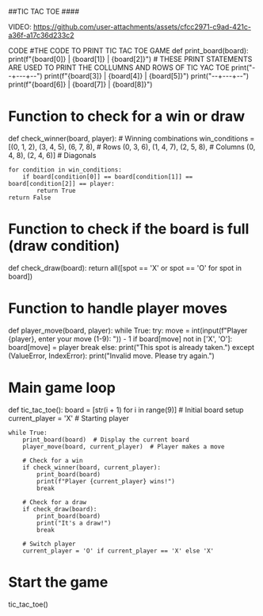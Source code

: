 ##TIC TAC TOE ####

VIDEO:
https://github.com/user-attachments/assets/cfcc2971-c9ad-421c-a36f-a17c36d233c2

CODE 
#THE CODE TO PRINT TIC TAC TOE GAME 
def print_board(board):
    print(f"{board[0]} | {board[1]} | {board[2]}") # THESE PRINT STATEMENTS ARE USED TO PRINT THE COLLUMNS AND ROWS OF TIC YAC TOE 
    print("--+---+--")
    print(f"{board[3]} | {board[4]} | {board[5]}")
    print("--+---+--")
    print(f"{board[6]} | {board[7]} | {board[8]}")

# Function to check for a win or draw
def check_winner(board, player):
    # Winning combinations
    win_conditions = [(0, 1, 2), (3, 4, 5), (6, 7, 8),  # Rows
                      (0, 3, 6), (1, 4, 7), (2, 5, 8),  # Columns
                      (0, 4, 8), (2, 4, 6)]             # Diagonals

    for condition in win_conditions:
        if board[condition[0]] == board[condition[1]] == board[condition[2]] == player:
            return True
    return False

# Function to check if the board is full (draw condition)
def check_draw(board):
    return all([spot == 'X' or spot == 'O' for spot in board])

# Function to handle player moves
def player_move(board, player):
    while True:
        try:
            move = int(input(f"Player {player}, enter your move (1-9): ")) - 1
            if board[move] not in ['X', 'O']:
                board[move] = player
                break
            else:
                print("This spot is already taken.")
        except (ValueError, IndexError):
            print("Invalid move. Please try again.")

# Main game loop
def tic_tac_toe():
    board = [str(i + 1) for i in range(9)]  # Initial board setup
    current_player = 'X'  # Starting player

    while True:
        print_board(board)  # Display the current board
        player_move(board, current_player)  # Player makes a move

        # Check for a win
        if check_winner(board, current_player):
            print_board(board)
            print(f"Player {current_player} wins!")
            break

        # Check for a draw
        if check_draw(board):
            print_board(board)
            print("It's a draw!")
            break

        # Switch player
        current_player = 'O' if current_player == 'X' else 'X'

# Start the game
tic_tac_toe()
